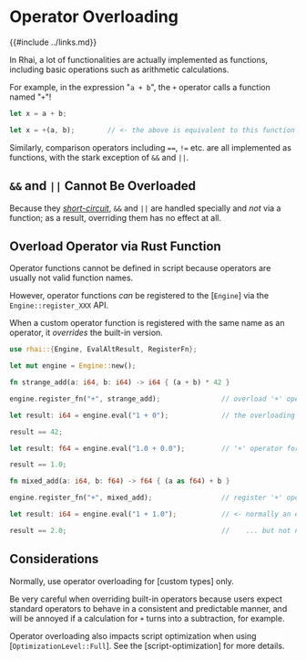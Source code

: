 Operator Overloading
===================

{{#include ../links.md}}

In Rhai, a lot of functionalities are actually implemented as functions, including basic operations
such as arithmetic calculations.

For example, in the expression "`a + b`", the `+` operator calls a function named "`+`"!

```rust
let x = a + b;

let x = +(a, b);        // <- the above is equivalent to this function call
```

Similarly, comparison operators including `==`, `!=` etc. are all implemented as functions,
with the stark exception of `&&` and `||`.


`&&` and `||` Cannot Be Overloaded
---------------------------------

Because they [_short-circuit_]({{rootUrl}}/language/logic.md#boolean-operators), `&&` and `||` are
handled specially and _not_ via a function; as a result, overriding them has no effect at all.


Overload Operator via Rust Function
----------------------------------

Operator functions cannot be defined in script because operators are usually not valid function names.

However, operator functions _can_ be registered to the [`Engine`] via the `Engine::register_XXX` API.

When a custom operator function is registered with the same name as an operator, it _overrides_ the
built-in version.

```rust
use rhai::{Engine, EvalAltResult, RegisterFn};

let mut engine = Engine::new();

fn strange_add(a: i64, b: i64) -> i64 { (a + b) * 42 }

engine.register_fn("+", strange_add);               // overload '+' operator for two integers!

let result: i64 = engine.eval("1 + 0");             // the overloading version is used

result == 42;

let result: f64 = engine.eval("1.0 + 0.0");         // '+' operator for two floats not overloaded

result == 1.0;

fn mixed_add(a: i64, b: f64) -> f64 { (a as f64) + b }

engine.register_fn("+", mixed_add);                 // register '+' operator for an integer and a float

let result: i64 = engine.eval("1 + 1.0");           // <- normally an error...

result == 2.0;                                      //    ... but not now
```


Considerations
--------------

Normally, use operator overloading for [custom types] only.

Be very careful when overriding built-in operators because users expect standard operators to behave
in a consistent and predictable manner, and will be annoyed if a calculation for `+` turns into a
subtraction, for example.

Operator overloading also impacts script optimization when using [`OptimizationLevel::Full`].
See the [script-optimization] for more details.
